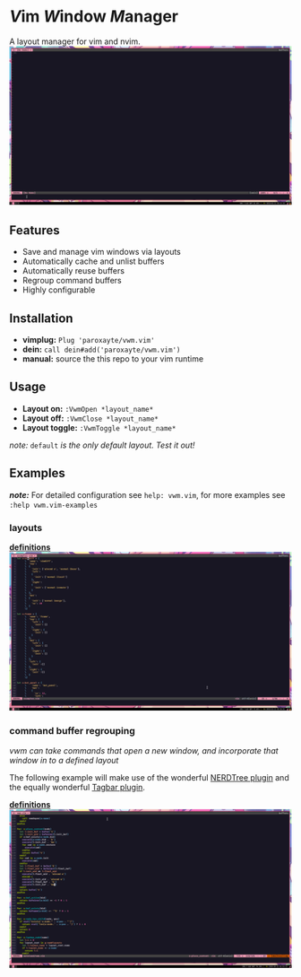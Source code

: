 # *V*im *W*indow *M*anager

A layout manager for vim and nvim.
![](./.github/default.gif)

## Features

* Save and manage vim windows via layouts
* Automatically cache and unlist buffers
* Automatically reuse buffers
* Regroup command buffers
* Highly configurable

## Installation

* **vimplug:** `Plug 'paroxayte/vwm.vim'`
* **dein:** `call dein#add('paroxayte/vwm.vim')`
* **manual:** source the this repo to your vim runtime

## Usage

* **Layout on:**      `:VwmOpen *layout_name*`
* **Layout off:**     `:VwmClose *layout_name*`
* **Layout toggle:**  `:VwmToggle *layout_name*`

*note:* `default` *is the only default layout. Test it out!*

## Examples

**_note:_** For detailed configuration see `help: vwm.vim`, for more examples see `:help
vwm.vim-examples`

### layouts
**[definitions](./.github/layouts.vim)**
![](./.github/layouts.gif)

### command buffer regrouping
*vwm can take commands that open a new window, and incorporate that window in to a defined layout*

The following example will make use of the wonderful [NERDTree plugin](https://github.com/scrooloose/nerdtree) and the equally wonderful [Tagbar plugin](https://github.com/majutsushi/tagbar).

**[definitions](./.github/dev_panel.vim)**
![](./.github/bufsteal.gif)
